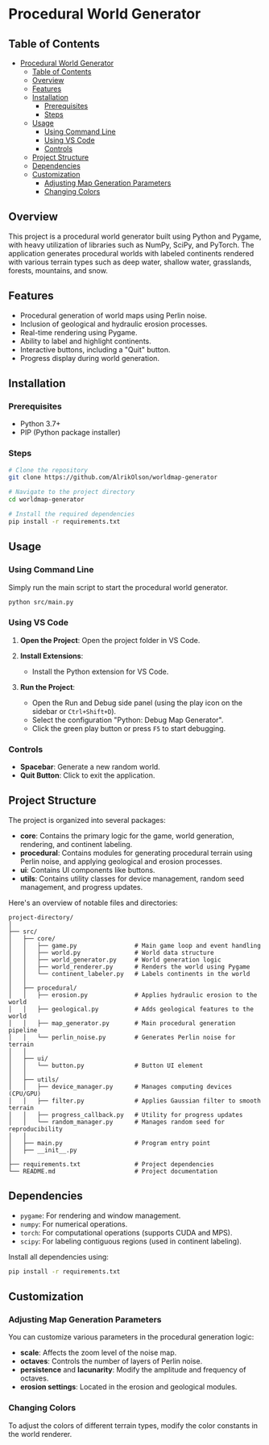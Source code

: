 # Procedural World Generator

## Table of Contents

- [Procedural World Generator](#procedural-world-generator)
  - [Table of Contents](#table-of-contents)
  - [Overview](#overview)
  - [Features](#features)
  - [Installation](#installation)
    - [Prerequisites](#prerequisites)
    - [Steps](#steps)
  - [Usage](#usage)
    - [Using Command Line](#using-command-line)
    - [Using VS Code](#using-vs-code)
    - [Controls](#controls)
  - [Project Structure](#project-structure)
  - [Dependencies](#dependencies)
  - [Customization](#customization)
    - [Adjusting Map Generation Parameters](#adjusting-map-generation-parameters)
    - [Changing Colors](#changing-colors)

## Overview

This project is a procedural world generator built using Python and Pygame, with heavy utilization of libraries such as NumPy, SciPy, and PyTorch. The application generates procedural worlds with labeled continents rendered with various terrain types such as deep water, shallow water, grasslands, forests, mountains, and snow.

## Features

- Procedural generation of world maps using Perlin noise.
- Inclusion of geological and hydraulic erosion processes.
- Real-time rendering using Pygame.
- Ability to label and highlight continents.
- Interactive buttons, including a "Quit" button.
- Progress display during world generation.

## Installation

### Prerequisites

- Python 3.7+
- PIP (Python package installer)

### Steps

```sh
# Clone the repository
git clone https://github.com/AlrikOlson/worldmap-generator

# Navigate to the project directory
cd worldmap-generator

# Install the required dependencies
pip install -r requirements.txt
```

## Usage

### Using Command Line

Simply run the main script to start the procedural world generator.

```sh
python src/main.py
```

### Using VS Code

1. **Open the Project**: Open the project folder in VS Code.

2. **Install Extensions**:
   - Install the Python extension for VS Code.
  
3. **Run the Project**:
   - Open the Run and Debug side panel (using the play icon on the sidebar or `Ctrl+Shift+D`).
   - Select the configuration "Python: Debug Map Generator".
   - Click the green play button or press `F5` to start debugging.

### Controls

- **Spacebar**: Generate a new random world.
- **Quit Button**: Click to exit the application.

## Project Structure

The project is organized into several packages:

- **core**: Contains the primary logic for the game, world generation, rendering, and continent labeling.
- **procedural**: Contains modules for generating procedural terrain using Perlin noise, and applying geological and erosion processes.
- **ui**: Contains UI components like buttons.
- **utils**: Contains utility classes for device management, random seed management, and progress updates.

Here's an overview of notable files and directories:

```
project-directory/
│
├── src/
│   ├── core/
│   │   ├── game.py                # Main game loop and event handling
│   │   ├── world.py               # World data structure
│   │   ├── world_generator.py     # World generation logic
│   │   ├── world_renderer.py      # Renders the world using Pygame
│   │   └── continent_labeler.py   # Labels continents in the world
│   │
│   ├── procedural/
│   │   ├── erosion.py             # Applies hydraulic erosion to the world
│   │   ├── geological.py          # Adds geological features to the world
│   │   ├── map_generator.py       # Main procedural generation pipeline
│   │   └── perlin_noise.py        # Generates Perlin noise for terrain
│   │
│   ├── ui/
│   │   └── button.py              # Button UI element
│   │
│   ├── utils/
│   │   ├── device_manager.py      # Manages computing devices (CPU/GPU)
│   │   ├── filter.py              # Applies Gaussian filter to smooth terrain
│   │   ├── progress_callback.py   # Utility for progress updates
│   │   └── random_manager.py      # Manages random seed for reproducibility
│   │
│   ├── main.py                    # Program entry point
│   ├── __init__.py                
│
├── requirements.txt               # Project dependencies
└── README.md                      # Project documentation
```

## Dependencies

- `pygame`: For rendering and window management.
- `numpy`: For numerical operations.
- `torch`: For computational operations (supports CUDA and MPS).
- `scipy`: For labeling contiguous regions (used in continent labeling).

Install all dependencies using:
```sh
pip install -r requirements.txt
```

## Customization

### Adjusting Map Generation Parameters

You can customize various parameters in the procedural generation logic:

- **scale**: Affects the zoom level of the noise map.
- **octaves**: Controls the number of layers of Perlin noise.
- **persistence** and **lacunarity**: Modify the amplitude and frequency of octaves.
- **erosion settings**: Located in the erosion and geological modules.

### Changing Colors

To adjust the colors of different terrain types, modify the color constants in the world renderer.